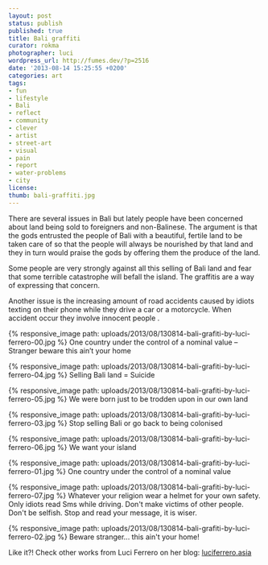 ```yaml
---
layout: post
status: publish
published: true
title: Bali graffiti
curator: rokma
photographer: luci
wordpress_url: http://fumes.dev/?p=2516
date: '2013-08-14 15:25:55 +0200'
categories: art
tags:
- fun
- lifestyle
- Bali
- reflect
- community
- clever
- artist
- street-art
- visual
- pain
- report
- water-problems
- city
license:
thumb: bali-graffiti.jpg
---
```

There are several issues in Bali but lately people have been concerned about land being sold to foreigners and non-Balinese. The argument is that the gods entrusted the people of Bali with a beautiful, fertile land to be taken care of so that the people will always be nourished by that land and they in turn would praise the gods by offering them the produce of the land. 

Some people are very strongly against all this selling of Bali land and fear that some terrible catastrophe will befall the island. The graffitis are a way of expressing that concern. 

Another issue is the increasing amount of road accidents caused by idiots texting on their phone while they drive a car or a motorcycle. When accident occur they involve innocent people . 


{% responsive_image path: uploads/2013/08/130814-bali-grafiti-by-luci-ferrero-00.jpg %}
One country under the control of a nominal value – Stranger beware this ain’t your home

{% responsive_image path: uploads/2013/08/130814-bali-grafiti-by-luci-ferrero-04.jpg %}
Selling Bali land = Suicide

{% responsive_image path: uploads/2013/08/130814-bali-grafiti-by-luci-ferrero-05.jpg %}
We were born just to be trodden upon in our own land

{% responsive_image path: uploads/2013/08/130814-bali-grafiti-by-luci-ferrero-03.jpg %}
Stop selling Bali or go back to being colonised

{% responsive_image path: uploads/2013/08/130814-bali-grafiti-by-luci-ferrero-06.jpg %}
We want your island

{% responsive_image path: uploads/2013/08/130814-bali-grafiti-by-luci-ferrero-01.jpg %}
One country under the control of a nominal value

{% responsive_image path: uploads/2013/08/130814-bali-grafiti-by-luci-ferrero-07.jpg %}
Whatever your religion wear a helmet for your own safety.
Only idiots read Sms while driving.
Don't make victims of other people.
Don't be selfish.
Stop and read your message, it is wiser.

{% responsive_image path: uploads/2013/08/130814-bali-grafiti-by-luci-ferrero-02.jpg %}
Beware stranger... this ain't your home!

Like it?! Check other works from Luci Ferrero on her blog: <a href="http://luciferrero.asia" title="check Luci's works on her blog!" target="_blank">luciferrero.asia</a> 

